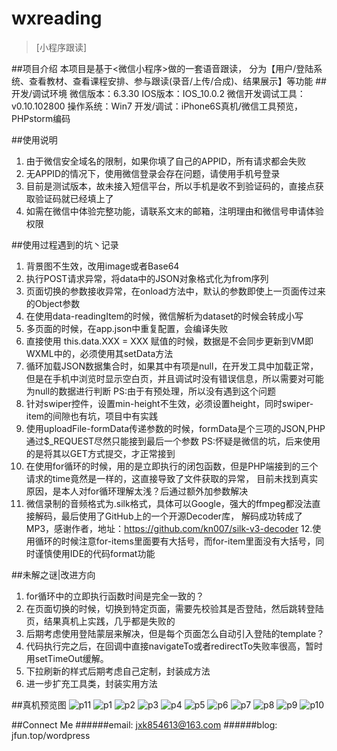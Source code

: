 # wxreading
>[小程序跟读]

##项目介绍
    本项目是基于<微信小程序>做的一套语音跟读，
    分为【用户/登陆系统、查看教材、查看课程安排、参与跟读(录音/上传/合成)、结果展示】等功能
##开发/调试环境
    微信版本：6.3.30
    IOS版本：IOS_10.0.2
    微信开发调试工具：v0.10.102800
    操作系统：Win7
    开发/调试：iPhone6S真机/微信工具预览，PHPstorm编码

##使用说明
1. 由于微信安全域名的限制，如果你填了自己的APPID，所有请求都会失败
2. 无APPID的情况下，使用微信登录会存在问题，请使用手机号登录
3. 目前是测试版本，故未接入短信平台，所以手机是收不到验证码的，直接点获取验证码就已经填上了
4. 如需在微信中体验完整功能，请联系文末的邮箱，注明理由和微信号申请体验权限
    
##使用过程遇到的坑丶记录
1. 背景图不生效，改用image或者Base64
2. 执行POST请求异常，将data中的JSON对象格式化为from序列
3. 页面切换的参数接收异常，在onload方法中，默认的参数即使上一页面传过来的Object参数
4. 在使用data-readingItem的时候，微信解析为dataset的时候会转成小写
5. 多页面的时候，在app.json中重复配置，会编译失败
6. 直接使用 this.data.XXX = XXX 赋值的时候，数据是不会同步更新到VM即WXML中的，必须使用其setData方法
7. 循环加载JSON数据集合时，如果其中有项是null，在开发工具中加载正常，但是在手机中浏览时显示空白页，并且调试时没有错误信息，所以需要对可能为null的数据进行判断
PS:由于有预处理，所以没有遇到这个问题
8. 针对swiper控件，设置min-height不生效，必须设置height，同时swiper-item的间隙也有坑，项目中有实践
9. 使用uploadFile-formData传递参数的时候，formData是个三项的JSON,PHP通过$_REQUEST尽然只能接到最后一个参数
PS:怀疑是微信的坑，后来使用的是将其以GET方式提交，才正常接到
10. 在使用for循环的时候，用的是立即执行的闭包函数，但是PHP端接到的三个请求的time竟然是一样的，这直接导致了文件获取的异常，
目前未找到真实原因，是本人对for循环理解太浅？后通过额外加参数解决
11. 微信录制的音频格式为.silk格式，具体可以Google，强大的ffmpeg都没法直接解码，最后使用了GitHub上的一个开源Decoder库，
解码成功转成了MP3，感谢作者，地址：https://github.com/kn007/silk-v3-decoder
12.使用循环的时候注意for-items里面要有大括号，而for-item里面没有大括号，同时谨慎使用IDE的代码format功能

##未解之谜|改进方向
1. for循环中的立即执行函数时间是完全一致的？
2. 在页面切换的时候，切换到特定页面，需要先校验其是否登陆，然后跳转登陆页，结果真机上实践，几乎都是失败的
3. 后期考虑使用登陆蒙层来解决，但是每个页面怎么自动引入登陆的template？
4. 代码执行完之后，在回调中直接navigateTo或者redirectTo失败率很高，暂时用setTimeOut缓解。
5. 下拉刷新的样式后期考虑自己定制，封装成方法
6. 进一步扩充工具类，封装实用方法

##真机预览图
![p11](http://jfun.top/static/images/wxapp/p11.jpg)
![p1](http://jfun.top/static/images/wxapp/p1.jpg)
![p2](http://jfun.top/static/images/wxapp/p2.jpg)
![p3](http://jfun.top/static/images/wxapp/p3.jpg)
![p4](http://jfun.top/static/images/wxapp/p4.jpg)
![p5](http://jfun.top/static/images/wxapp/p5.jpg)
![p6](http://jfun.top/static/images/wxapp/p6.jpg)
![p7](http://jfun.top/static/images/wxapp/p7.jpg)
![p8](http://jfun.top/static/images/wxapp/p8.jpg)
![p9](http://jfun.top/static/images/wxapp/p9.jpg)
![p10](http://jfun.top/static/images/wxapp/p10.jpg)

##Connect Me
######email:  jxk854613@163.com
######blog:   jfun.top/wordpress
